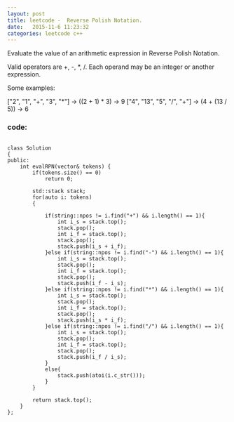 ```yaml
---
layout: post
title: leetcode -  Reverse Polish Notation.
date:   2015-11-6 11:23:32
categories: leetcode c++
---
```


Evaluate the value of an arithmetic expression in Reverse Polish Notation.

Valid operators are +, -, *, /. Each operand may be an integer or another expression.

Some examples:

  ["2", "1", "+", "3", "*"] -> ((2 + 1) * 3) -> 9
  ["4", "13", "5", "/", "+"] -> (4 + (13 / 5)) -> 6


### code:
<pre><code>
class Solution
{
public:
    int evalRPN(vector<string>& tokens) {
        if(tokens.size() == 0)
            return 0;
            
        std::stack<int> stack;
        for(auto i: tokens)
        {

            if(string::npos != i.find("+") && i.length() == 1){
                int i_s = stack.top();
                stack.pop();
                int i_f = stack.top();
                stack.pop();
                stack.push(i_s + i_f);
            }else if(string::npos != i.find("-") && i.length() == 1){
                int i_s = stack.top();
                stack.pop();
                int i_f = stack.top();
                stack.pop();
                stack.push(i_f - i_s);
            }else if(string::npos != i.find("*") && i.length() == 1){
                int i_s = stack.top();
                stack.pop();
                int i_f = stack.top();
                stack.pop();
                stack.push(i_s * i_f);
            }else if(string::npos != i.find("/") && i.length() == 1){
                int i_s = stack.top();
                stack.pop();
                int i_f = stack.top();
                stack.pop();
                stack.push(i_f / i_s);
            }
            else{
                stack.push(atoi(i.c_str()));
            }
        }

        return stack.top();
    }
};
</code></pre>